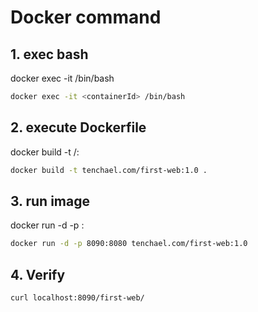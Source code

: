 # Docker command

## 1. exec bash

docker exec -it <containerId> /bin/bash

```sh
docker exec -it <containerId> /bin/bash
```

## 2. execute Dockerfile

docker build -t <orgId>/<imageId>:<version> <Dockerfile path>

```sh
docker build -t tenchael.com/first-web:1.0 .
```

## 3. run image

docker run -d -p <hostPort>:<containPort> <imageName>

```sh
docker run -d -p 8090:8080 tenchael.com/first-web:1.0
```

## 4. Verify

```sh
curl localhost:8090/first-web/
```


